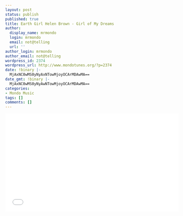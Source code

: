 ```yaml
---
layout: post
status: publish
published: true
title: Earth Girl Helen Brown - Girl of My Dreams
author:
  display_name: mrmondo
  login: mrmondo
  email: not@telling
  url: ''
author_login: mrmondo
author_email: not@telling
wordpress_id: 2374
wordpress_url: http://www.mondotunes.org/?p=2374
date: !binary |-
  MjAxNC0wMS0yNyAxNTowMjoyOCArMDAwMA==
date_gmt: !binary |-
  MjAxNC0wMS0yNyAwNTowMjoyOCArMDAwMA==
categories:
- Mondo Music
tags: []
comments: []
---
```

<iframe width="560" height="315" src="//www.youtube.com/embed/OCLPTjEaR98" frameborder="0"> </iframe>
